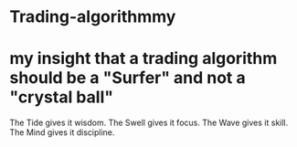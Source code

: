 # Trading-algorithmmy
<h1>my insight that a trading algorithm should be a "Surfer" and not a "crystal ball"</h1>

The Tide gives it wisdom.  The Swell gives it focus.  The Wave gives it skill.  The Mind gives it discipline.
